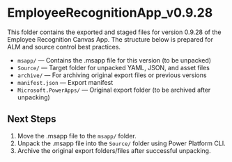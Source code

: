 # EmployeeRecognitionApp_v0.9.28

This folder contains the exported and staged files for version 0.9.28 of the Employee Recognition Canvas App. The structure below is prepared for ALM and source control best practices.

- `msapp/` — Contains the .msapp file for this version (to be unpacked)
- `Source/` — Target folder for unpacked YAML, JSON, and asset files
- `archive/` — For archiving original export files or previous versions
- `manifest.json` — Export manifest
- `Microsoft.PowerApps/` — Original export folder (to be archived after unpacking)

## Next Steps
1. Move the .msapp file to the `msapp/` folder.
2. Unpack the .msapp file into the `Source/` folder using Power Platform CLI.
3. Archive the original export folders/files after successful unpacking.
